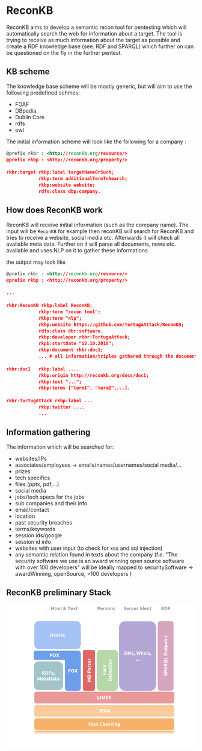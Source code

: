 # ReconKB
ReconKB aims to develop a semantic recon tool for pentesting which will automatically search the web for information about a target. 
The tool is trying to receive as much information about the target as possible and create a RDF knowledge base (see. RDF and SPARQL) which further on can be questioned on the fly in the further pentest. 

## KB scheme
The knowledge base scheme will be mostly generic, but will aim to use the following predefined schmes:

* FOAF
* DBpedia
* Dublin Core
* rdfs
* owl

The initial information scheme will look like the following for a company :

```rdf
@prefix rkbr : <http://reconkb.org/resource/>
@prefix rkbp : <http://reconkb.org/property/>

rkbr:target rkbp:label targetNameOrSuch; 
            rkbp:term additionalTermToSearch; 
            rkbp:website website;
            rdfs:class dbp:company.
```

## How does ReconKB work
ReconKB will receive initial information (such as the company name). 
The input will be `ReconKB` for example then reconKB will search for ReconKB and tries to receive a website, social media etc. Afterwards it will check all available meta data. Further on it will parse all documents, news etc. available and uses NLP on it to gather these informations. 

the output may look like
```rdf
@prefix rkbr : <http://reconkb.org/resource/>
@prefix rkbp : <http://reconkb.org/property/>

...

rkbr:ReconKB rkbp:label ReconKB; 
            rkbp:term "recon tool";
            rkbp:term "nlp";
            rkbp:website https://github.com/TortugaAttack/ReconKB;
            rdfs:class dbr:software.
            rkbp:developer rkbr:TortugaAttack;
            rkpb:startDate "12.10.2018";
            rkbp:document rkbr:doc1;
            ... # all information/triples gathered through the document
            
rkbr:doc1   rkbp:label ....
            rkbp:origin http://reconkb.org/docs/doc1;
            rkbp:text "...";
            rkbp:terms ["term1", "term2",...].
            
rkbr:TortugAttack rkbp:label ...
            rkbp:twitter ....
            ...
``` 

## Information gathering
The information which will be searched for:
* websites/IPs 
* associates/employees -> emails/names/usernames/social media/...
* prizes
* tech specifics
* files (pptx, pdf,...)
* social media
* jobs/tech specs for the jobs
* sub companies and their info
* email/contact
* location
* past security breaches
* terms/keywords
* session ids/google
* session id info
* websites with user input (to check for xss and sql injection)
* any semantic relation found in texts about the company (f.e. "The security software we use is an award winning open source software with over 100 developers" will be ideally mapped to securitySoftware -> awardWinning, openSource, >100 developers )


## ReconKB preliminary Stack

![Stack](https://github.com/TortugaAttack/ReconKB/blob/master/ReconKB%20stack.png)
